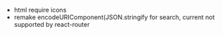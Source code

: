 - html require icons
- remake encodeURIComponent(JSON.stringify for search, current not supported by react-router